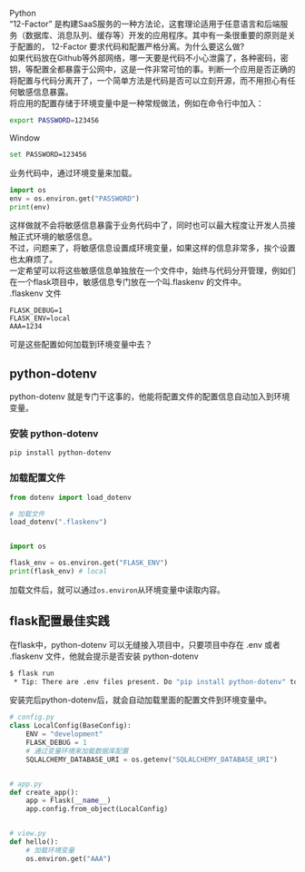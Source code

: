 Python<br />“12-Factor” 是构建SaaS服务的一种方法论，这套理论适用于任意语言和后端服务（数据库、消息队列、缓存等）开发的应用程序。其中有一条很重要的原则是关于配置的，  12-Factor 要求代码和配置严格分离。为什么要这么做?<br />如果代码放在Github等外部网络，哪一天要是代码不小心泄露了，各种密码，密钥，等配置全都暴露于公网中，这是一件非常可怕的事。判断一个应用是否正确的将配置与代码分离开了，一个简单方法是代码是否可以立刻开源，而不用担心有任何敏感信息暴露。<br />将应用的配置存储于环境变量中是一种常规做法，例如在命令行中加入：
```bash
export PASSWORD=123456
```
Window
```bash
set PASSWORD=123456
```
业务代码中，通过环境变量来加载。
```python
import os
env = os.environ.get("PASSWORD")
print(env)
```
这样做就不会将敏感信息暴露于业务代码中了，同时也可以最大程度让开发人员接触正式环境的敏感信息。<br />不过，问题来了，将敏感信息设置成环境变量，如果这样的信息非常多，挨个设置也太麻烦了。<br />一定希望可以将这些敏感信息单独放在一个文件中，始终与代码分开管理，例如们在一个flask项目中，敏感信息专门放在一个叫.flaskenv 的文件中。<br />.flaskenv 文件
```
FLASK_DEBUG=1
FLASK_ENV=local
AAA=1234
```
可是这些配置如何加载到环境变量中去？
<a name="wxlMi"></a>
## python-dotenv
python-dotenv 就是专门干这事的，他能将配置文件的配置信息自动加入到环境变量。
<a name="l297N"></a>
### 安装 python-dotenv
```bash
pip install python-dotenv
```
<a name="H9WgX"></a>
### 加载配置文件
```python
from dotenv import load_dotenv

# 加载文件
load_dotenv(".flaskenv")


import os

flask_env = os.environ.get("FLASK_ENV")
print(flask_env) # local
```
加载文件后，就可以通过`os.environ`从环境变量中读取内容。
<a name="E7XXM"></a>
## flask配置最佳实践
在flask中，python-dotenv 可以无缝接入项目中，只要项目中存在 .env 或者 .flaskenv 文件，他就会提示是否安装 python-dotenv
```bash
$ flask run
 * Tip: There are .env files present. Do "pip install python-dotenv" to use them.
```
安装完后python-dotenv后，就会自动加载里面的配置文件到环境变量中。
```python
# config.py
class LocalConfig(BaseConfig):
    ENV = "development"
    FLASK_DEBUG = 1
    # 通过变量环境来加载数据库配置
    SQLALCHEMY_DATABASE_URI = os.getenv("SQLALCHEMY_DATABASE_URI")


# app.py
def create_app():
    app = Flask(__name__)
    app.config.from_object(LocalConfig)


# view.py
def hello():
    # 加载环境变量
    os.environ.get("AAA")
```
